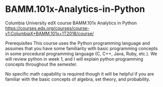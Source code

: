 # BAMM.101x-Analytics-in-Python
Columbia University edX course BAMM.101x Analytics in Python https://courses.edx.org/courses/course-v1:ColumbiaX+BAMM.101x+1T2018/course/

Prerequisites
This course uses the Python programming language and assumes that you have some familiarity with basic programming concepts in some procedural programming language (C, C++, Java, Ruby, etc.). We will review python in week 1, and I will explain python programming concepts throughout the semester. 

No specific math capability is required though it will be helpful if you are familiar with the basic concepts of algebra, set theory, and probability.  

